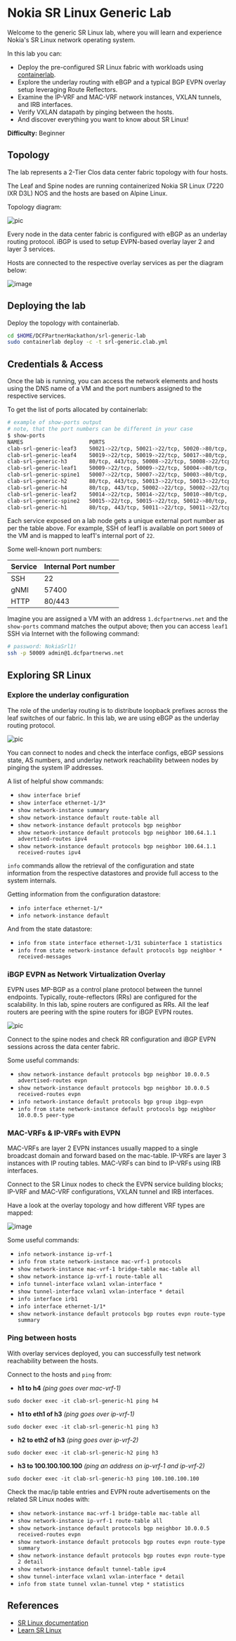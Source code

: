 # Nokia SR Linux Generic Lab

Welcome to the generic SR Linux lab, where you will learn and experience Nokia's SR Linux network operating system.

In this lab you can:

- Deploy the pre-configured SR Linux fabric with workloads using [containerlab](https://containerlab.dev).
- Explore the underlay routing with eBGP and a typical BGP EVPN overlay setup leveraging Route Reflectors.
- Examine the IP-VRF and MAC-VRF network instances, VXLAN tunnels, and IRB interfaces.
- Verify VXLAN datapath by pinging between the hosts.
- And discover everything you want to know about SR Linux!

**Difficulty:** Beginner

## Topology

The lab represents a 2-Tier Clos data center fabric topology with four hosts.

The Leaf and Spine nodes are running containerized Nokia SR Linux (7220 IXR D3L) NOS and the hosts are based on Alpine Linux.

Topology diagram:

![pic](https://gitlab.com/rdodin/pics/-/wikis/uploads/720785fa42f2e377c4319a9ba56819e9/image.png)

Every node in the data center fabric is configured with eBGP as an underlay routing protocol. iBGP is used to setup EVPN-based overlay layer 2 and layer 3 services.

Hosts are connected to the respective overlay services as per the diagram below:

![image](https://gitlab.com/rdodin/pics/-/wikis/uploads/aaf85bdaf5fe9a9a378446eea2c05e4f/image.png)

## Deploying the lab

Deploy the topology with containerlab.

```bash
cd $HOME/DCFPartnerHackathon/srl-generic-lab
sudo containerlab deploy -c -t srl-generic.clab.yml
```

## Credentials & Access

Once the lab is running, you can access the network elements and hosts using the DNS name of a VM and the port numbers assigned to the respective services.

To get the list of ports allocated by containerlab:

```bash
# example of show-ports output
# note, that the port numbers can be different in your case
$ show-ports
NAMES                     PORTS
clab-srl-generic-leaf3    50021->22/tcp, 50021->22/tcp, 50020->80/tcp, 50020->80/tcp, 50018->57400/tcp, 50018->57400/tcp
clab-srl-generic-leaf4    50019->22/tcp, 50019->22/tcp, 50017->80/tcp, 50017->80/tcp, 50016->57400/tcp, 50016->57400/tcp
clab-srl-generic-h3       80/tcp, 443/tcp, 50008->22/tcp, 50008->22/tcp
clab-srl-generic-leaf1    50009->22/tcp, 50009->22/tcp, 50004->80/tcp, 50004->80/tcp, 50001->57400/tcp, 50001->57400/tcp
clab-srl-generic-spine1   50007->22/tcp, 50007->22/tcp, 50003->80/tcp, 50003->80/tcp, 50000->57400/tcp, 50000->57400/tcp
clab-srl-generic-h2       80/tcp, 443/tcp, 50013->22/tcp, 50013->22/tcp
clab-srl-generic-h4       80/tcp, 443/tcp, 50002->22/tcp, 50002->22/tcp
clab-srl-generic-leaf2    50014->22/tcp, 50014->22/tcp, 50010->80/tcp, 50010->80/tcp, 50005->57400/tcp, 50005->57400/tcp
clab-srl-generic-spine2   50015->22/tcp, 50015->22/tcp, 50012->80/tcp, 50012->80/tcp, 50006->57400/tcp, 50006->57400/tcp
clab-srl-generic-h1       80/tcp, 443/tcp, 50011->22/tcp, 50011->22/tcp

```

Each service exposed on a lab node gets a unique external port number as per the table above. For example, SSH of leaf1 is available on port `50009` of the VM and is mapped to leaf1's internal port of `22`.

Some well-known port numbers:

| Service | Internal Port number |
| ------- | -------------------- |
| SSH     | 22                   |
| gNMI    | 57400                |
| HTTP    | 80/443               |

Imagine you are assigned a VM with an address `1.dcfpartnerws.net` and the `show-ports` command matches the output above; then you can access `leaf1` SSH via Internet with the following command:

```bash
# password: NokiaSrl1!
ssh -p 50009 admin@1.dcfpartnerws.net
```

## Exploring SR Linux

### Explore the underlay configuration

The role of the underlay routing is to distribute loopback prefixes across the leaf switches of our fabric. In this lab, we are using eBGP as the underlay routing protocol.

![pic](https://gitlab.com/rdodin/pics/-/wikis/uploads/2dc87c8921b2c42f4fa94ad141a5845f/image.png)

You can connect to nodes and check the interface configs, eBGP sessions state, AS numbers, and underlay network reachability between nodes by pinging the system IP addresses.

A list of helpful show commands:

- `show interface brief`
- `show interface ethernet-1/3*`
- `show network-instance summary`
- `show network-instance default route-table all`
- `show network-instance default protocols bgp neighbor`
- `show network-instance default protocols bgp neighbor 100.64.1.1 advertised-routes ipv4`
- `show network-instance default protocols bgp neighbor 100.64.1.1 received-routes ipv4`

`info` commands allow the retrieval of the configuration and state information from the respective datastores and provide full access to the system internals.

Getting information from the configuration datastore:

- `info interface ethernet-1/*`
- `info network-instance default`

And from the state datastore:

- `info from state interface ethernet-1/31 subinterface 1 statistics`
- `info from state network-instance default protocols bgp neighbor * received-messages`

### iBGP EVPN as Network Virtualization Overlay

EVPN uses MP-BGP as a control plane protocol between the tunnel endpoints. Typically, route-reflectors (RRs) are configured for the scalability. In this lab, spine routers are configured as RRs. All the leaf routers are peering with the spine routers for iBGP EVPN routes.

![pic](https://gitlab.com/rdodin/pics/-/wikis/uploads/0afc55fdadc2c0e5522e3503b70d0cc2/image.png)

Connect to the spine nodes and check RR configuration and iBGP EVPN sessions across the data center fabric.

Some useful commands:

- `show network-instance default protocols bgp neighbor 10.0.0.5 advertised-routes evpn`
- `show network-instance default protocols bgp neighbor 10.0.0.5  received-routes evpn`
- `info network-instance default protocols bgp group ibgp-evpn`
- `info from state network-instance default protocols bgp neighbor 10.0.0.5 peer-type`

### MAC-VRFs & IP-VRFs with EVPN

MAC-VRFs are layer 2 EVPN instances usually mapped to a single broadcast domain and forward based on the mac-table.
IP-VRFs are layer 3 instances with IP routing tables. MAC-VRFs can bind to IP-VRFs using IRB interfaces.

Connect to the SR Linux nodes to check the EVPN service building blocks; IP-VRF and MAC-VRF configurations, VXLAN tunnel and IRB interfaces.

Have a look at the overlay topology and how different VRF types are mapped:

![image](https://gitlab.com/rdodin/pics/-/wikis/uploads/b60a887995e199a4ca373657628ac486/image.png)

Some useful commands:

- `info network-instance ip-vrf-1`
- `info from state network-instance mac-vrf-1 protocols`
- `show network-instance mac-vrf-1 bridge-table mac-table all`
- `show network-instance ip-vrf-1 route-table all`
- `info tunnel-interface vxlan1 vxlan-interface *`
- `show tunnel-interface vxlan1 vxlan-interface * detail`
- `info interface irb1`
- `info interface ethernet-1/1*`
- `show network-instance default protocols bgp routes evpn route-type summary`

### Ping between hosts

With overlay services deployed, you can successfully test network reachability between the hosts.

Connect to the hosts and `ping` from:

- **h1 to h4** *(ping goes over mac-vrf-1)*

`sudo docker exec -it clab-srl-generic-h1 ping h4`

- **h1 to eth1 of h3** *(ping goes over ip-vrf-1)*

`sudo docker exec -it clab-srl-generic-h1 ping h3`

- **h2 to eth2 of h3** *(ping goes over ip-vrf-2)*

`sudo docker exec -it clab-srl-generic-h2 ping h3`

- **h3 to 100.100.100.100** *(ping an address on ip-vrf-1 and ip-vrf-2)*

`sudo docker exec -it clab-srl-generic-h3 ping 100.100.100.100`

Check the mac/ip table entries and EVPN route advertisements on the related SR Linux nodes with:

- `show network-instance mac-vrf-1 bridge-table mac-table all`
- `show network-instance ip-vrf-1 route-table all`
- `show network-instance default protocols bgp neighbor 10.0.0.5  received-routes evpn`
- `show network-instance default protocols bgp routes evpn route-type summary`
- `show network-instance default protocols bgp routes evpn route-type 2 detail`
- `show network-instance default tunnel-table ipv4`
- `show tunnel-interface vxlan1 vxlan-interface * detail`
- `info from state tunnel vxlan-tunnel vtep * statistics`

## References

- [SR Linux documentation](https://documentation.nokia.com/srlinux/)
- [Learn SR Linux](https://learn.srlinux.dev/)
